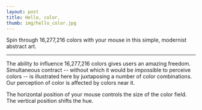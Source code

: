 ```yaml
---
layout: post
title: Hello, color.
thumb: img/hello_color.jpg
---
```


Spin through 16,277,216 colors with your mouse in this simple, modernist abstract art.

---

The ability to influence 16,277,216 colors gives users an amazing freedom.   Simultaneous contract -- without
which it would be impossible to perceive colors -- is illustrated here by juxtaposing a number of color
combinations.  Our perception of color is affected by colors near it. 

The horizontal position of your mouse controls the size of the color field.  The vertical position shifts
the hue.

<div id="hello-color-canvas">
</div>

<script src="//scott.ai/js/hello_color.js"></script>

